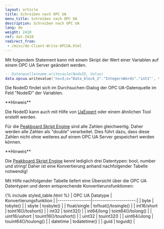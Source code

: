 ```yaml
---
layout: article
title: Schreiben nach OPC UA
menu_title: Schreiben nach OPC UA
description: Schreiben nach OPC UA
lang: de
weight: 2410
ref: dat-2410
redirect_from: 
 - /misc/de-Client-Write-OPCUA.html
---
```


Mit folgendem Statement kann mit einem Skript der Wert einer Variablen auf einem OPC UA Server geändert werden.

```lua
-- Datenquellenname.writevaule(NodeID, Value)
data.opcua.writevalue('ns=3;s="Data_block_2"."IntegersWords"."int1"', toint16(12))
```

Die NodeID findet sich im Durchsuchen-Dialog der OPC UA-Datenquelle im Feld "NodeID" der Variablen. 

<div class="box-tip" markdown="1">
**Hinweis**

Die NodeID kann auch mit Hilfe von [UaExpert](https://opcfoundation.org/products/view/uaexpert) oder einem ähnlichen Tool erstellt werden.
</div>

Für die [Peakboard Skript Engine](/scripting/de-script-engine.html) sind alle Zahlen gleichwertig. 
Daher werden alle Zahlen als "double" verarbeitet.
Dies führt dazu, dass diese Zahlen nicht ohne weiteres auf einem OPC UA Server gespeichert werden können.

<div class="box-tip" markdown="1">
**Hinweis**

Die [Peakboard Skript Engine](/scripting/de-script-engine.html) kennt lediglich drei Datentypen: bool, number und string!
Daher ist eine Konvertierung anhand nachfolgender Tabelle notwendig!
</div>

Mit Hilfe nachfolgender Tabelle liefert eine Übersicht über die OPC UA Datentypen und deren entsprechende Konvertierunsfunktionen:

{% include styled_table.html %}
| OPC UA Datatype | Konvertierungsfunktion |
|-----------------|----------------------:|
| byte            |              tobyte() |
| sbyte           |             tosbyte() |
| float/single    |  tofloat()/tosingle() |
| int16/short     |   toint16()/toshort() |
| int32           |             toint32() |
| int64/long      |    toint64()/tolong() |
| uint16/ushort   | touint16()/toushort() |
| uint32          |            touint32() |
| uint64/ulong    |  touint64()/toulong() |
| datetime        |          todatetime() |
| guid            |              toguid() |
